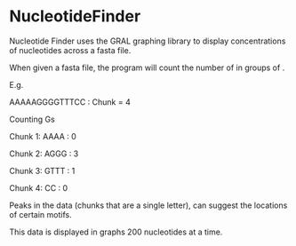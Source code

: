 NucleotideFinder
================

Nucleotide Finder uses the GRAL graphing library to display concentrations of nucleotides across a fasta file.

When given a fasta file, the program will count the number of <nucleotide> in groups of <chunk>. 

E.g. 

AAAAAGGGGTTTCC : Chunk = 4

Counting Gs

Chunk 1: AAAA : 0

Chunk 2: AGGG : 3

Chunk 3: GTTT : 1

Chunk 4: CC   : 0

Peaks in the data (chunks that are a single letter), can suggest the locations of certain motifs. 

This data is displayed in graphs 200 nucleotides at a time. 
